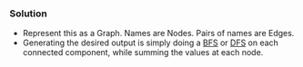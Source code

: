 ### Solution

- Represent this as a Graph. Names are Nodes. Pairs of names are Edges.
- Generating the desired output is simply doing a [BFS](https://github.com/RodneyShag/Interview_solutions/blob/master/Questions/Breadth-First%20Search.md) or [DFS](https://github.com/RodneyShag/Interview_solutions/blob/master/Questions/Depth-First%20Search.md) on each connected
  component, while summing the values at each node.
